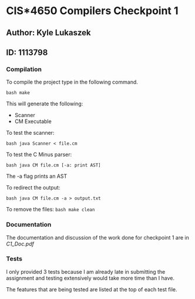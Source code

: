 # CIS*4650 Compilers Checkpoint 1

## Author: Kyle Lukaszek
## ID: 1113798

### Compilation

To compile the project type in the following command.

`bash
make
`

This will generate the following:

- Scanner 
- CM Executable

To test the scanner:

`bash
java Scanner < file.cm
`

To test the C Minus parser:

`bash
java CM file.cm [-a: print AST]
`

The -a flag prints an AST

To redirect the output:

`bash
java CM file.cm -a > output.txt
`

To remove the files:
`bash
make clean
`

### Documentation

The documentation and discussion of the work done for checkpoint 1 are in *C1_Doc.pdf*

### Tests

I only provided 3 tests because I am already late in submitting the assignment and testing extensively would take more time than I have.

The features that are being tested are listed at the top of each test file.

